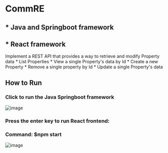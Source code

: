 # CommRE
## * Java and Springboot framework
## * React framework

 Implement a REST API that provides a way to retrieve and modify Property data
    * List Properties
    * View a single Property's data by Id
    * Create a new Property
    * Remove a single property by Id
    * Update a single Property's data

## How to Run
### Click to run the Java Springboot framework
![image](https://user-images.githubusercontent.com/16079582/131064776-57098577-63fa-4dad-af94-8f8bd3d12c8e.png)

### Press the enter key to run React frontend: 
### Command: $npm start
![image](https://user-images.githubusercontent.com/16079582/131064573-ed57a8cd-5eab-48fa-8b13-2f44b91e614d.png)

